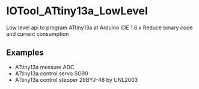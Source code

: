 # IOTool_ATtiny13a_LowLevel

Low level api to program ATtiny13a at Arduino IDE 1.6.x
Reduce binary code and current consumption

## Examples

* ATtiny13a messure ADC
* ATtiny13a control servo SG90
* ATtiny13a control stepper 28BYJ-48 by UNL2003
